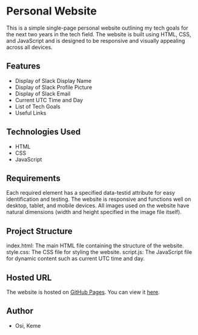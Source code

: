 # Personal Website
This is a simple single-page personal website outlining my tech goals for the next two years in the tech field. The website is built using HTML, CSS, and JavaScript and is designed to be responsive and visually appealing across all devices.

## Features
+ Display of Slack Display Name
+ Display of Slack Profile Picture
+ Display of Slack Email
+ Current UTC Time and Day
+ List of Tech Goals
+ Useful Links

## Technologies Used
+ HTML
+ CSS
+ JavaScript

## Requirements
Each required element has a specified data-testid attribute for easy identification and testing.
The website is responsive and functions well on desktop, tablet, and mobile devices.
All images used on the website have natural dimensions (width and height specified in the image file itself).

## Project Structure
index.html: The main HTML file containing the structure of the website.
style.css: The CSS file for styling the website.
script.js: The JavaScript file for dynamic content such as current UTC time and day.

## Hosted URL
The website is hosted on [GitHub Pages](https://github.com/Kemelite1/HNG/). You can view it [here](https://kemelite1.github.io/HNG/).

## Author
+ Osi, Keme